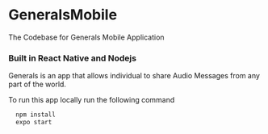 # GeneralsMobile
The Codebase for Generals Mobile Application

### Built in React Native and Nodejs
Generals is an app that allows individual to share Audio Messages from any part of the world.

To run this app locally run the following command
```javascript
  npm install
  expo start
```


